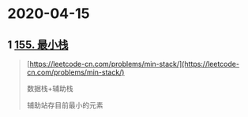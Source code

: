 # 2020-04-15

## 1 [155. 最小栈](https://leetcode-cn.com/problems/min-stack/)

> [https://leetcode-cn.com/problems/min-stack/](https://leetcode-cn.com/problems/min-stack/)
>
> 数据栈+辅助栈
>
> 辅助站存目前最小的元素




